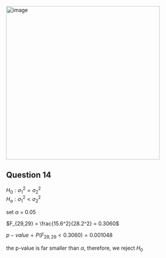 <img width="414" alt="image" src="https://github.com/user-attachments/assets/e6ac0d10-9103-49b5-b088-b95efacaf4b5" />

## Question 14

$H_0: \sigma_1^2 = \sigma_2^2$  
$H_a: \sigma_1^2 < \sigma_2^2$  

set $\alpha$ = 0.05  

$F_{29,29} = \frac{15.6^2}{28.2^2} = 0.3060$  

$p-value = P(F_{29,29} < 0.3060) = 0.001048$  

$\text{the p-value is far smaller than }\alpha\text{, therefore, we reject }H_0$  
